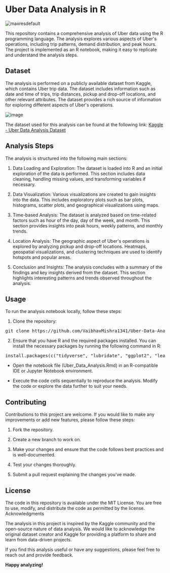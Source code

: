 # Uber Data Analysis in R

![maxresdefault](https://github.com/VaibhavMishra1341/Uber-Data-Ananlysis/assets/39896268/bed5ee2f-7fe3-453c-8ce2-fe79d249d8a3)


This repository contains a comprehensive analysis of Uber data using the R programming language. The analysis explores various aspects of Uber's operations, including trip patterns, demand distribution, and peak hours. The project is implemented as an R notebook, making it easy to replicate and understand the analysis steps.

## Dataset

The analysis is performed on a publicly available dataset from Kaggle, which contains Uber trip data. The dataset includes information such as date and time of trips, trip distances, pickup and drop-off locations, and other relevant attributes. The dataset provides a rich source of information for exploring different aspects of Uber's operations.

![image](https://github.com/VaibhavMishra1341/Uber-Data-Ananlysis/assets/39896268/8a94b539-6185-4186-b122-890a0100a753)


The dataset used for this analysis can be found at the following link:
[Kaggle - Uber Data Analysis Dataset](https://www.kaggle.com/code/prakharrathi25/uber-data-analysis-in-r)

## Analysis Steps

The analysis is structured into the following main sections:

1. Data Loading and Exploration: The dataset is loaded into R and an initial exploration of the data is performed. This section includes data cleaning, handling missing values, and transforming variables if necessary.

2. Data Visualization: Various visualizations are created to gain insights into the data. This includes exploratory plots such as bar plots, histograms, scatter plots, and geographical visualizations using maps.

3. Time-based Analysis: The dataset is analyzed based on time-related factors such as hour of the day, day of the week, and month. This section provides insights into peak hours, weekly patterns, and monthly trends.

4. Location Analysis: The geographic aspect of Uber's operations is explored by analyzing pickup and drop-off locations. Heatmaps, geospatial visualizations, and clustering techniques are used to identify hotspots and popular areas.

5. Conclusion and Insights: The analysis concludes with a summary of the findings and key insights derived from the dataset. This section highlights interesting patterns and trends observed throughout the analysis.

## Usage

To run the analysis notebook locally, follow these steps:

1. Clone the repository:

<pre>git clone https://github.com/VaibhavMishra1341/Uber-Data-Ananlysis.git</pre>

2. Ensure that you have R and the required packages installed. You can install the necessary packages by running the following command in R:
   
<pre>install.packages(c("tidyverse", "lubridate", "ggplot2", "leaflet", "plotly", "ggmap"))</pre>

- Open the notebook file (Uber_Data_Analysis.Rmd) in an R-compatible IDE or Jupyter Notebook environment.

- Execute the code cells sequentially to reproduce the analysis. Modify the code or explore the data further to suit your needs.

## Contributing

Contributions to this project are welcome. If you would like to make any improvements or add new features, please follow these steps:

   1. Fork the repository.

   2. Create a new branch to work on.

   3. Make your changes and ensure that the code follows best practices and is well-documented.

   4. Test your changes thoroughly.

   5. Submit a pull request explaining the changes you've made.

## License

The code in this repository is available under the MIT License. You are free to use, modify, and distribute the code as permitted by the license.
Acknowledgments

The analysis in this project is inspired by the Kaggle community and the open-source nature of data analysis. We would like to acknowledge the original dataset creator and Kaggle for providing a platform to share and learn from data-driven projects.

If you find this analysis useful or have any suggestions, please feel free to reach out and provide feedback.

**Happy analyzing!**

